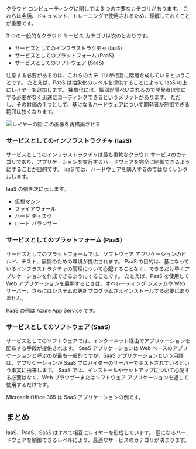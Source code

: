 クラウド コンピューティングに関しては 3 つの主要なカテゴリがあります。 これらは会話、ドキュメント、トレーニングで使用されるため、理解しておくことが重要です。

3 つの一般的なクラウド サービス カテゴリは次のとおりです。

- サービスとしてのインフラストラクチャ (IaaS)
- サービスとしてのプラットフォーム (PaaS)
- サービスとしてのソフトウェア (SaaS)

注意する必要があるのは、これらのカテゴリが相互に階層を成しているということです。 たとえば、PaaS は抽象化のレベルを提供することによって IaaS の上にレイヤーを追加します。 抽象化には、細部が隠ぺいされるので開発者は気にする必要がなく迅速にコーディングできるというメリットがあります。 ただし、その対価の 1 つとして、基になるハードウェアについて開発者が制御できる範囲は狭くなります。

![レイヤーの図](../media-drafts/5-layer-diagram.jpg) この画像を再描画させる

### <a name="infrastructure-as-a-service-iaas"></a>サービスとしてのインフラストラクチャ (IaaS)

サービスとしてのインフラストラクチャは最も柔軟なクラウド サービスのカテゴリであり、アプリケーションを実行するハードウェアを完全に制御できるようにすることが目的です。 IaaS では、ハードウェアを購入するのではなくレンタルします。

IaaS の例を次に示します。

- 仮想マシン
- ファイアウォール
- ハード ディスク
- ロード バランサー

### <a name="platform-as-a-service-paas"></a>サービスとしてのプラットフォーム (PaaS)

サービスとしてのプラットフォームでは、ソフトウェア アプリケーションのビルド、テスト、展開のための環境が提供されます。 PaaS の目的は、基になっているインフラストラクチャの管理について心配することなく、できるだけ早くアプリケーションを作成できるようにすることです。 たとえば、PaaS を使用して Web アプリケーションを展開するときは、オペレーティング システムや Web サーバー、さらにはシステムの更新プログラムさえインストールする必要はありません。 

PaaS の例は Azure App Service です。

### <a name="software-as-a-service-saas"></a>サービスとしてのソフトウェア (SaaS)

サービスとしてのソフトウェアでは、インターネット経由でアプリケーションを配布する手段が提供されます。 SaaS アプリケーションは Web ベースのアプリケーションと呼ぶのが最も一般的ですが、SaaS アプリケーションという用語は、アプリケーションが SaaS プロバイダーのサーバーでホストされているという事実に由来します。 SaaS では、インストールやセットアップについて心配する必要はなく、Web ブラウザーまたはソフトウェア アプリケーションを通して使用するだけです。 

Microsoft Office 365 は SaaS アプリケーションの例です。

## <a name="summary"></a>まとめ

IaaS、PaaS、SaaS はすべて相互にレイヤーを形成しています。 基になるハードウェアを制御できるレベルにより、最適なサービスのカテゴリが決まります。
